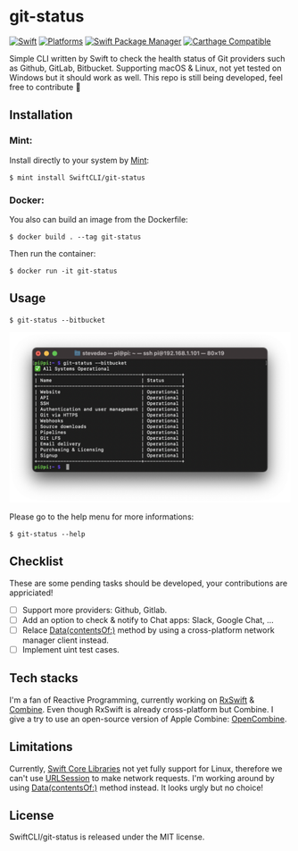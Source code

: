 # git-status
[![Swift](https://img.shields.io/badge/Swift-5.4-orange?style=flat-square)](https://img.shields.io/badge/Swift-5.1_5.2_5.3_5.4-Orange?style=flat-square)
[![Platforms](https://img.shields.io/badge/Platforms-macOS_Linux_-yellowgreen?style=flat-square)](https://img.shields.io/badge/Platforms-macOS_iOS_tvOS_watchOS_Linux_Windows-Green?style=flat-square)
[![Swift Package Manager](https://img.shields.io/badge/Swift_Package_Manager-compatible-orange?style=flat-square)](https://img.shields.io/badge/Swift_Package_Manager-compatible-orange?style=flat-square)
[![Carthage Compatible](https://img.shields.io/badge/Mint-compatible-4BC51D.svg?style=flat-square)](https://github.com/yonaskolb/Mint)


Simple CLI written by Swift to check the health status of Git providers such as Github, GitLab, Bitbucket. Supporting macOS & Linux, not yet tested on Windows but it should work as well. This repo is still being developed, feel free to contribute 💖

## Installation
### Mint:
Install directly to your system by [Mint](https://github.com/yonaskolb/mint):

```
$ mint install SwiftCLI/git-status
```
### Docker:

You also can build an image from the Dockerfile:

```
$ docker build . --tag git-status
```

Then run the container:

```
$ docker run -it git-status
```

## Usage
```
$ git-status --bitbucket
```

![](scrshot.png)

Please go to the help menu for more informations:

```
$ git-status --help
```

## Checklist
These are some pending tasks should be developed, your contributions are appriciated!
- [ ] Support more providers: Github, Gitlab.
- [ ] Add an option to check & notify to Chat apps: Slack, Google Chat, ...
- [ ] Relace [Data(contentsOf:)](https://developer.apple.com/documentation/foundation/nsdata/1413892-init) method by using a cross-platform network manager client instead.
- [ ] Implement uint test cases.

## Tech stacks
I'm a fan of Reactive Programming, currently working on [RxSwift](https://github.com/ReactiveX/RxSwift) & [Combine](https://developer.apple.com/documentation/combine). Even though RxSwift is already cross-platform but Combine. I give a try to use an open-source version of Apple Combine: [OpenCombine](https://github.com/OpenCombine/OpenCombine).

## Limitations
Currently, [Swift Core Libraries](https://swift.org/core-libraries/) not yet fully support for Linux, therefore we can't use [URLSession](https://developer.apple.com/documentation/foundation/urlsession) to make network requests. I'm working around by using [Data(contentsOf:)](https://developer.apple.com/documentation/foundation/nsdata/1413892-init) method instead. It looks urgly but no choice!

## License
SwiftCLI/git-status is released under the MIT license.

